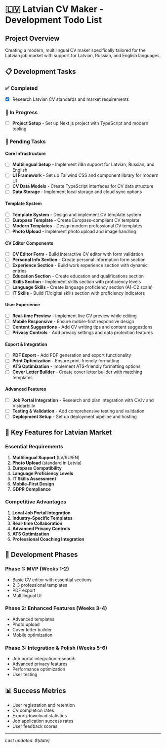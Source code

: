 # 🇱🇻 Latvian CV Maker - Development Todo List

## Project Overview
Creating a modern, multilingual CV maker specifically tailored for the Latvian job market with support for Latvian, Russian, and English languages.

## 📋 Development Tasks

### ✅ Completed
- [x] Research Latvian CV standards and market requirements

### 🔄 In Progress
- [ ] **Project Setup** - Set up Next.js project with TypeScript and modern tooling

### 📝 Pending Tasks

#### Core Infrastructure
- [ ] **Multilingual Setup** - Implement i18n support for Latvian, Russian, and English
- [ ] **UI Framework** - Set up Tailwind CSS and component library for modern UI
- [ ] **CV Data Models** - Create TypeScript interfaces for CV data structure
- [ ] **Data Storage** - Implement local storage and cloud sync options

#### Template System
- [ ] **Template System** - Design and implement CV template system
- [ ] **Europass Template** - Create Europass-compliant CV template
- [ ] **Modern Templates** - Design modern professional CV templates
- [ ] **Photo Upload** - Implement photo upload and image handling

#### CV Editor Components
- [ ] **CV Editor Form** - Build interactive CV editor with form validation
- [ ] **Personal Info Section** - Create personal information form section
- [ ] **Experience Section** - Build work experience section with dynamic entries
- [ ] **Education Section** - Create education and qualifications section
- [ ] **Skills Section** - Implement skills section with proficiency levels
- [ ] **Language Skills** - Create language proficiency section (A1-C2 scale)
- [ ] **IT Skills** - Build IT/digital skills section with proficiency indicators

#### User Experience
- [ ] **Real-time Preview** - Implement live CV preview while editing
- [ ] **Mobile Responsive** - Ensure mobile-first responsive design
- [ ] **Content Suggestions** - Add CV writing tips and content suggestions
- [ ] **Privacy Controls** - Add privacy settings and data protection features

#### Export & Integration
- [ ] **PDF Export** - Add PDF generation and export functionality
- [ ] **Print Optimization** - Ensure print-friendly formatting
- [ ] **ATS Optimization** - Implement ATS-friendly formatting options
- [ ] **Cover Letter Builder** - Create cover letter builder with matching templates

#### Advanced Features
- [ ] **Job Portal Integration** - Research and plan integration with CV.lv and Visidarbi.lv
- [ ] **Testing & Validation** - Add comprehensive testing and validation
- [ ] **Deployment Setup** - Set up deployment pipeline and hosting

## 🎯 Key Features for Latvian Market

### Essential Requirements
1. **Multilingual Support** (LV/RU/EN)
2. **Photo Upload** (standard in Latvia)
3. **Europass Compatibility**
4. **Language Proficiency Levels**
5. **IT Skills Assessment**
6. **Mobile-First Design**
7. **GDPR Compliance**

### Competitive Advantages
1. **Local Job Portal Integration**
2. **Industry-Specific Templates**
3. **Real-time Collaboration**
4. **Advanced Privacy Controls**
5. **ATS Optimization**
6. **Professional Coaching Integration**

## 🚀 Development Phases

### Phase 1: MVP (Weeks 1-2)
- Basic CV editor with essential sections
- 2-3 professional templates
- PDF export
- Multilingual UI

### Phase 2: Enhanced Features (Weeks 3-4)
- Advanced templates
- Photo upload
- Cover letter builder
- Mobile optimization

### Phase 3: Integration & Polish (Weeks 5-6)
- Job portal integration research
- Advanced privacy features
- Performance optimization
- User testing

## 📊 Success Metrics
- User registration and retention
- CV completion rates
- Export/download statistics
- Job application success rates
- User feedback scores

---
*Last updated: $(date)*
